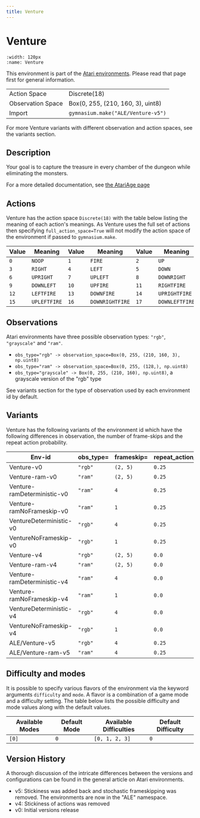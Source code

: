 ```yaml
---
title: Venture
---
```


# Venture

```{figure} ../../_static/videos/atari/venture.gif
:width: 120px
:name: Venture
```

This environment is part of the <a href='..'>Atari environments</a>. Please read that page first for general information.

|   |   |
|---|---|
| Action Space | Discrete(18) |
| Observation Space | Box(0, 255, (210, 160, 3), uint8) |
| Import | `gymnasium.make("ALE/Venture-v5")` |

For more Venture variants with different observation and action spaces, see the variants section.

## Description

Your goal is to capture the treasure in every chamber of the dungeon while eliminating the monsters.

For a more detailed documentation, see [the AtariAge page](https://atariage.com/manual_html_page.php?SoftwareLabelID=576)

## Actions

Venture has the action space `Discrete(18)` with the table below listing the meaning of each action's meanings.
As Venture uses the full set of actions then specifying `full_action_space=True` will not modify the action space of the environment if passed to `gymnasium.make`.

| Value   | Meaning      | Value   | Meaning         | Value   | Meaning        |
|---------|--------------|---------|-----------------|---------|----------------|
| `0`     | `NOOP`       | `1`     | `FIRE`          | `2`     | `UP`           |
| `3`     | `RIGHT`      | `4`     | `LEFT`          | `5`     | `DOWN`         |
| `6`     | `UPRIGHT`    | `7`     | `UPLEFT`        | `8`     | `DOWNRIGHT`    |
| `9`     | `DOWNLEFT`   | `10`    | `UPFIRE`        | `11`    | `RIGHTFIRE`    |
| `12`    | `LEFTFIRE`   | `13`    | `DOWNFIRE`      | `14`    | `UPRIGHTFIRE`  |
| `15`    | `UPLEFTFIRE` | `16`    | `DOWNRIGHTFIRE` | `17`    | `DOWNLEFTFIRE` |

## Observations

Atari environments have three possible observation types: `"rgb"`, `"grayscale"` and `"ram"`.

- `obs_type="rgb" -> observation_space=Box(0, 255, (210, 160, 3), np.uint8)`
- `obs_type="ram" -> observation_space=Box(0, 255, (128,), np.uint8)`
- `obs_type="grayscale" -> Box(0, 255, (210, 160), np.uint8)`, a grayscale version of the "rgb" type

See variants section for the type of observation used by each environment id by default.


## Variants

Venture has the following variants of the environment id which have the following differences in observation,
the number of frame-skips and the repeat action probability.

| Env-id                      | obs_type=   | frameskip=   | repeat_action_probability=   |
|-----------------------------|-------------|--------------|------------------------------|
| Venture-v0                  | `"rgb"`     | `(2, 5)`     | `0.25`                       |
| Venture-ram-v0              | `"ram"`     | `(2, 5)`     | `0.25`                       |
| Venture-ramDeterministic-v0 | `"ram"`     | `4`          | `0.25`                       |
| Venture-ramNoFrameskip-v0   | `"ram"`     | `1`          | `0.25`                       |
| VentureDeterministic-v0     | `"rgb"`     | `4`          | `0.25`                       |
| VentureNoFrameskip-v0       | `"rgb"`     | `1`          | `0.25`                       |
| Venture-v4                  | `"rgb"`     | `(2, 5)`     | `0.0`                        |
| Venture-ram-v4              | `"ram"`     | `(2, 5)`     | `0.0`                        |
| Venture-ramDeterministic-v4 | `"ram"`     | `4`          | `0.0`                        |
| Venture-ramNoFrameskip-v4   | `"ram"`     | `1`          | `0.0`                        |
| VentureDeterministic-v4     | `"rgb"`     | `4`          | `0.0`                        |
| VentureNoFrameskip-v4       | `"rgb"`     | `1`          | `0.0`                        |
| ALE/Venture-v5              | `"rgb"`     | `4`          | `0.25`                       |
| ALE/Venture-ram-v5          | `"ram"`     | `4`          | `0.25`                       |

## Difficulty and modes

It is possible to specify various flavors of the environment via the keyword arguments `difficulty` and `mode`.
A flavor is a combination of a game mode and a difficulty setting. The table below lists the possible difficulty and mode values
along with the default values.

| Available Modes   | Default Mode   | Available Difficulties   | Default Difficulty   |
|-------------------|----------------|--------------------------|----------------------|
| `[0]`             | `0`            | `[0, 1, 2, 3]`           | `0`                  |

## Version History

A thorough discussion of the intricate differences between the versions and configurations can be found in the general article on Atari environments.

* v5: Stickiness was added back and stochastic frameskipping was removed. The environments are now in the "ALE" namespace.
* v4: Stickiness of actions was removed
* v0: Initial versions release
